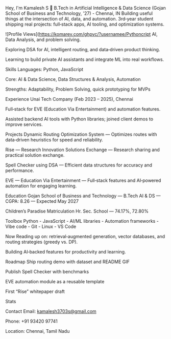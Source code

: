 Hey, I'm Kamalesh S 👋
B.Tech in Artificial Intelligence & Data Science (Gojan School of Business and Technology, ’27) - Chennai, IN
Building useful things at the intersection of AI, data, and automation.
3rd‑year student shipping real projects: full‑stack apps, AI tooling, and optimization systems.

![Profile Views](https://komarev.com/ghpvc/?usernamee/Pythoncript AI, Data Analysis, and problem solving.

Exploring DSA for AI, intelligent routing, and data‑driven product thinking.

Learning to build private AI assistants and integrate ML into real workflows.

Skills
Languages: Python, JavaScript

Core: AI & Data Science, Data Structures & Analysis, Automation

Strengths: Adaptability, Problem Solving, quick prototyping for MVPs

Experience
Unai Tech Company (Feb 2023 – 2025), Chennai

Full‑stack for EVE (Education Via Entertainment) and automation features.

Assisted backend AI tools with Python libraries; joined client demos to improve services.

Projects
Dynamic Routing Optimization System — Optimizes routes with data‑driven heuristics for speed and reliability.

Rise — Research Innovation Solutions Exchange — Research sharing and practical solution exchange.

Spell Checker using DSA — Efficient data structures for accuracy and performance.

EVE — Education Via Entertainment — Full‑stack features and AI‑powered automation for engaging learning.

Education
Gojan School of Business and Technology — B.Tech AI & DS — CGPA: 8.26 — Expected May 2027

Children’s Paradise Matriculation Hr. Sec. School — 74.17%, 72.80%

Toolbox
Python - JavaScript - AI/ML libraries - Automation frameworks - Vibe code - Git - Linux - VS Code

Now
Reading up on: retrieval‑augmented generation, vector databases, and routing strategies (greedy vs. DP).

Building AI‑backed features for productivity and learning.

Roadmap
 Ship routing demo with dataset and README GIF

 Publish Spell Checker with benchmarks

 EVE automation module as a reusable template

 First “Rise” whitepaper draft

Stats


Contact
Email: kamalesh3703s@gmail.com

Phone: +91 93420 97741

Location: Chennai, Tamil Nadu

